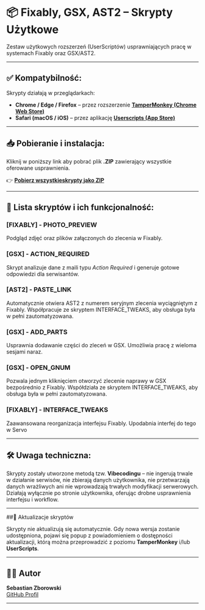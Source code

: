 # 📦 Fixably, GSX, AST2  – Skrypty Użytkowe

Zestaw użytkowych rozszerzeń (UserScriptów) usprawniających pracę w systemach Fixably oraz GSX/AST2.


---


## ✅ Kompatybilność:
Skrypty działają w przeglądarkach:
- **Chrome / Edge / Firefox** – przez rozszerzenie **[TamperMonkey (Chrome Web Store)](https://chromewebstore.google.com/detail/tampermonkey/dhdgffkkebhmkfjojejmpbldmpobfkfo?hl=pl)**
- **Safari (macOS / iOS)** – przez aplikację **[Userscripts (App Store)](https://apps.apple.com/pl/app/userscripts/id1463298887)**


---


## 📥 Pobieranie i instalacja:

Kliknij w poniższy link aby pobrać plik **.ZIP** zawierający wszystkie oferowane usprawnienia.

👉 [**Pobierz wszystkieskrypty jako ZIP**](https://github.com/sebastian-zborowski/Fixably-GSX-AST2/archive/refs/heads/main.zip)


---


## 🧩 Lista skryptów i ich funkcjonalność:

### [FIXABLY] - PHOTO_PREVIEW
Podgląd zdjęć oraz plików załączonych do zlecenia w Fixably.

### [GSX] - ACTION_REQUIRED
Skrypt analizuje dane z maili typu *Action Required* i generuje gotowe odpowiedzi dla serwisantów.

### [AST2] - PASTE_LINK
Automatycznie otwiera AST2 z numerem seryjnym zlecenia wyciągniętym z Fixably. 
Współpracuje ze skryptem INTERFACE_TWEAKS, aby obsługa była w pełni zautomatyzowana.

### [GSX] - ADD_PARTS
Usprawnia dodawanie części do zleceń w GSX. Umożliwia pracę z wieloma sesjami naraz.

### [GSX] - OPEN_GNUM
Pozwala jednym kliknięciem otworzyć zlecenie naprawy w GSX bezpośrednio z Fixably. 
Współdziała ze skryptem INTERFACE_TWEAKS, aby obsługa była w pełni zautomatyzowana.

### [FIXABLY] - INTERFACE_TWEAKS
Zaawansowana reorganizacja interfejsu Fixably. Upodabnia interfej do tego w Servo


---


## 🛠️ Uwaga techniczna:

Skrypty zostały utworzone metodą tzw. **Vibecodingu** – nie ingerują trwale w działanie serwisów, nie zbierają danych użytkownika, nie przetwarzają danych wrażliwych ani nie wprowadzają trwałych modyfikacji serwerowych. Działają wyłącznie po stronie użytkownika, oferując drobne usprawnienia interfejsu i workflow.


---


##🔄 Aktualizacje skryptów

Skrypty nie aktualizują się automatycznie. Gdy nowa wersja zostanie udostępniona, pojawi się popup z powiadomieniem o dostępności aktualizacji, którą można przeprowadzić z poziomu **TamperMonkey** i/lub **UserScripts**.


---


## 🧑‍💻 Autor

**Sebastian Zborowski**  
[GitHub Profil](https://github.com/sebastian-zborowski)


---
